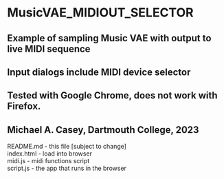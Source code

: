 # MusicVAE_MIDIOUT_SELECTOR
## Example of sampling Music VAE with output to live MIDI sequence
## Input dialogs include MIDI device selector
##
## Tested with Google Chrome, does not work with Firefox.
##
## Michael A. Casey, Dartmouth College, 2023

README.md  - this file [subject to change]  
index.html - load into browser  
midi.js    - midi functions script  
script.js  - the app that runs in the browser  




